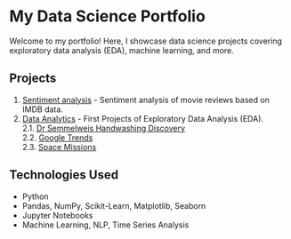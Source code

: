 # My Data Science Portfolio

Welcome to my portfolio! Here, I showcase data science projects covering exploratory data analysis (EDA), machine learning, and more.

## Projects

1. [Sentiment analysis](projects/sentiment_analysis) - Sentiment analysis of movie reviews based on IMDB data.
2. [Data Analytics](projects/data_analytics) - First Projects of Exploratory Data Analysis (EDA).  
   2.1. [Dr Semmelweis Handwashing Discovery](projects/data_analytics/Dr_Semmelweis_Handwashing_Discovery.ipynb)  
   2.2. [Google Trends](projects/data_analytics/Google_Trends_and_Data_Visualisation.ipynb)  
   2.3. [Space Missions](projects/data_analytics/Space_Missions_Analysis.ipynb)

## Technologies Used
- Python
- Pandas, NumPy, Scikit-Learn, Matplotlib, Seaborn
- Jupyter Notebooks
- Machine Learning, NLP, Time Series Analysis
